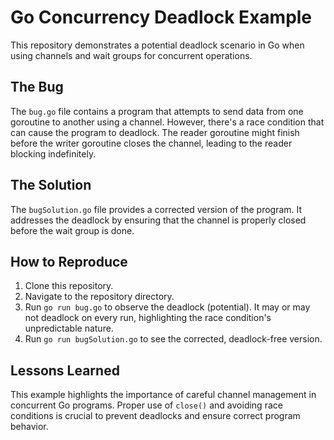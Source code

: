 # Go Concurrency Deadlock Example

This repository demonstrates a potential deadlock scenario in Go when using channels and wait groups for concurrent operations.

## The Bug

The `bug.go` file contains a program that attempts to send data from one goroutine to another using a channel. However, there's a race condition that can cause the program to deadlock.  The reader goroutine might finish before the writer goroutine closes the channel, leading to the reader blocking indefinitely.

## The Solution

The `bugSolution.go` file provides a corrected version of the program. It addresses the deadlock by ensuring that the channel is properly closed before the wait group is done.

## How to Reproduce

1. Clone this repository.
2. Navigate to the repository directory.
3. Run `go run bug.go` to observe the deadlock (potential). It may or may not deadlock on every run, highlighting the race condition's unpredictable nature.
4. Run `go run bugSolution.go` to see the corrected, deadlock-free version.

## Lessons Learned

This example highlights the importance of careful channel management in concurrent Go programs.  Proper use of `close()` and avoiding race conditions is crucial to prevent deadlocks and ensure correct program behavior.